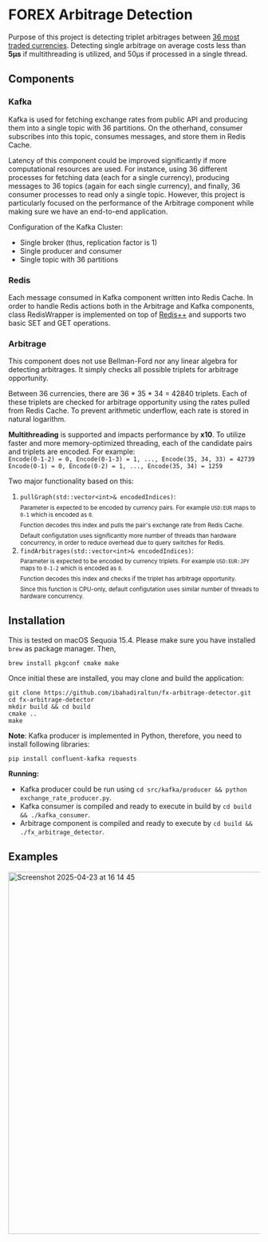 # FOREX Arbitrage Detection

Purpose of this project is detecting triplet arbitrages between [36 most traded currencies](https://en.wikipedia.org/wiki/Foreign_exchange_market#:~:text=foreign%20exchange%20companies.-,Most%20traded%20currencies%20by%20value,-Most%20traded%20currencies). Detecting single arbitrage on average costs less than **5µs** if multithreading is utilized, and 50µs if processed in a single thread.

## Components

### Kafka
Kafka is used for fetching exchange rates from public API and producing them into a single topic with 36 partitions. On the otherhand, consumer subscribes into this topic, consumes messages, and store them in Redis Cache.

Latency of this component could be improved significantly if more computational resources are used. For instance, using 36 different processes for fetching data (each for a single currency), producing messages to 36 topics (again for each single currency),
and finally, 36 consumer processes to read only a single topic. However, this project is particularly focused on the performance of the Arbitrage component while making sure we have an end-to-end application.

Configuration of the Kafka Cluster:
- Single broker (thus, replication factor is 1)
- Single producer and consumer
- Single topic with 36 partitions

### Redis
Each message consumed in Kafka component written into Redis Cache. In order to handle Redis actions both in the Arbitrage and Kafka components, class RedisWrapper is implemented on top of [Redis++](https://github.com/sewenew/redis-plus-plus) and supports two basic SET and GET operations.

### Arbitrage
This component does not use Bellman-Ford nor any linear algebra for detecting arbitrages. It simply checks all possible triplets for arbitrage opportunity.

Between 36 currencies, there are 36 * 35 * 34 = 42840 triplets. Each of these triplets are checked for arbitrage opportunity using the rates pulled from Redis Cache. To prevent arithmetic underflow, each rate is stored in natural logarithm.

**Multithreading** is supported and impacts performance by **x10**. To utilize faster and more memory-optimized threading, each of the candidate pairs and triplets are encoded.  For example:  
`
  Encode(0-1-2) = 0,
  Encode(0-1-3) = 1,
  ...,
  Encode(35, 34, 33) = 42739
`  
`
  Encode(0-1) = 0,
  Encode(0-2) = 1,
  ...,
  Encode(35, 34) = 1259
`

Two major functionality based on this:
1) `pullGraph(std::vector<int>& encodedIndices)`:  
    <sub>Parameter is expected to be encoded by currency pairs. For example `USD:EUR` maps to `0-1` which is encoded as `0`.</sub>  
    <sub>Function decodes this index and pulls the pair's exchange rate from Redis Cache.</sub>  
    <sub>Default configutation uses significantly more number of threads than hardware concurrency, in order to reduce overhead due to query switches for Redis.
2) `findArbitrages(std::vector<int>& encodedIndices)`:  
    <sub>Parameter is expected to be encoded by currency triplets. For example `USD:EUR:JPY` maps to `0-1-2` which is encoded as `0`.</sub>  
    <sub>Function decodes this index and checks if the triplet has arbitrage opportunity.</sub>  
    <sub>Since this function is CPU-only, default configutation uses similar number of threads to hardware concurrency.

## Installation
This is tested on macOS Sequoia 15.4. Please make sure you have installed `brew` as package manager. Then,
```
brew install pkgconf cmake make
```
Once initial these are installed, you may clone and build the application:
```
git clone https://github.com/ibahadiraltun/fx-arbitrage-detector.git
cd fx-arbitrage-detector
mkdir build && cd build
cmake ..
make
```

**Note**: Kafka producer is implemented in Python, therefore, you need to install following libraries:
```
pip install confluent-kafka requests
```
**Running:**
- Kafka producer could be run using `cd src/kafka/producer && python exchange_rate_producer.py`.  
- Kafka consumer is compiled and ready to execute in build by `cd build && ./kafka_consumer`.  
- Arbitrage component is compiled and ready to execute by `cd build && ./fx_arbitrage_detector`.

## Examples
<img width="724" alt="Screenshot 2025-04-23 at 16 14 45" src="https://github.com/user-attachments/assets/12a3ba62-922a-43e4-b3bd-b8a0b0db84a1" />

